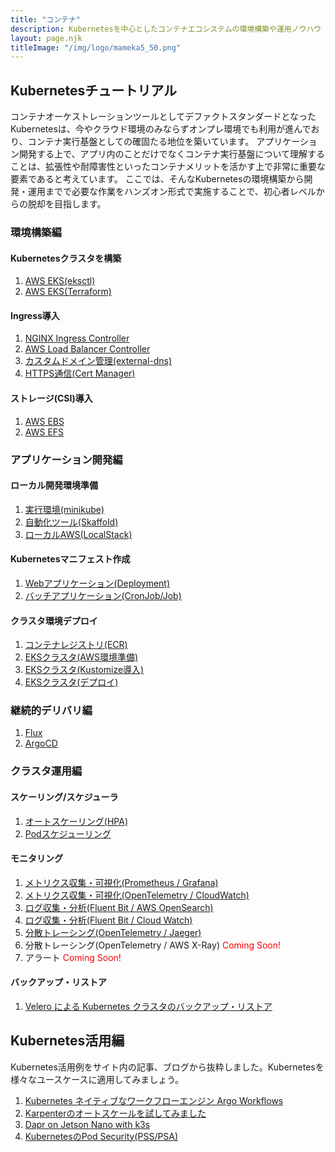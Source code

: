 ```yaml
---
title: "コンテナ"
description: Kubernetesを中心としたコンテナエコシステムの環境構築や運用ノウハウ
layout: page.njk
titleImage: "/img/logo/mameka5_50.png"
---
```


## Kubernetesチュートリアル
コンテナオーケストレーションツールとしてデファクトスタンダードとなったKubernetesは、今やクラウド環境のみならずオンプレ環境でも利用が進んでおり、コンテナ実行基盤としての確固たる地位を築いています。
アプリケーション開発する上で、アプリ内のことだけでなくコンテナ実行基盤について理解することは、拡張性や耐障害性といったコンテナメリットを活かす上で非常に重要な要素であると考えています。
ここでは、そんなKubernetesの環境構築から開発・運用までで必要な作業をハンズオン形式で実施することで、初心者レベルからの脱却を目指します。

### 環境構築編
#### Kubernetesクラスタを構築
1. [AWS EKS(eksctl)](/containers/k8s/tutorial/infra/aws-eks-eksctl/)
2. [AWS EKS(Terraform)](/containers/k8s/tutorial/infra/aws-eks-terraform/)

#### Ingress導入
1. [NGINX Ingress Controller](/containers/k8s/tutorial/ingress/ingress-nginx/)
2. [AWS Load Balancer Controller](/containers/k8s/tutorial/ingress/ingress-aws/)
3. [カスタムドメイン管理(external-dns)](/containers/k8s/tutorial/ingress/external-dns/)
4. [HTTPS通信(Cert Manager)](/containers/k8s/tutorial/ingress/https/)

#### ストレージ(CSI)導入
1. [AWS EBS](/containers/k8s/tutorial/storage/ebs/)
2. [AWS EFS](/containers/k8s/tutorial/storage/efs/)

### アプリケーション開発編
#### ローカル開発環境準備
1. [実行環境(minikube)](/containers/k8s/tutorial/app/minikube/)
2. [自動化ツール(Skaffold)](/containers/k8s/tutorial/app/skaffold/)
3. [ローカルAWS(LocalStack)](/containers/k8s/tutorial/app/localstack/)

#### Kubernetesマニフェスト作成
1. [Webアプリケーション(Deployment)](/containers/k8s/tutorial/app/web-app/)
2. [バッチアプリケーション(CronJob/Job)](/containers/k8s/tutorial/app/batch/)

#### クラスタ環境デプロイ
1. [コンテナレジストリ(ECR)](/containers/k8s/tutorial/app/container-registry/)
2. [EKSクラスタ(AWS環境準備)](/containers/k8s/tutorial/app/eks-1/)
3. [EKSクラスタ(Kustomize導入)](/containers/k8s/tutorial/app/eks-2/)
4. [EKSクラスタ(デプロイ)](/containers/k8s/tutorial/app/eks-3/)

### 継続的デリバリ編
1. [Flux](/containers/k8s/tutorial/delivery/flux/)
2. [ArgoCD](/containers/k8s/tutorial/delivery/argocd/)

### クラスタ運用編
#### スケーリング/スケジューラ
1. [オートスケーリング(HPA)](/containers/k8s/tutorial/ops/hpa/)
2. [Podスケジューリング](/containers/k8s/tutorial/ops/scheduling/)

#### モニタリング
1. [メトリクス収集・可視化(Prometheus / Grafana)](/containers/k8s/tutorial/ops/prometheus/)
2. [メトリクス収集・可視化(OpenTelemetry / CloudWatch)](/containers/k8s/tutorial/ops/opentelemetry/)
3. [ログ収集・分析(Fluent Bit / AWS OpenSearch)](/containers/k8s/tutorial/ops/opensearch/)
4. [ログ収集・分析(Fluent Bit / Cloud Watch)](/containers/k8s/tutorial/ops/cloudwatch/)
5. [分散トレーシング(OpenTelemetry / Jaeger)](/containers/k8s/tutorial/ops/jaeger/)
6. 分散トレーシング(OpenTelemetry / AWS X-Ray) <span style="color:red">Coming Soon!</span>
7. アラート <span style="color:red">Coming Soon!</span>

#### バックアップ・リストア
1. [Velero による Kubernetes クラスタのバックアップ・リストア](/containers/k8s/tutorial/ops/velero-backup/)

## Kubernetes活用編
Kubernetes活用例をサイト内の記事、ブログから抜粋しました。Kubernetesを様々なユースケースに適用してみましょう。

1. [Kubernetes ネイティブなワークフローエンジン Argo Workflows](/containers/k8s/tutorial/advanced/argo-workflows/)
2. [Karpenterのオートスケールを試してみました](/blogs/2022/02/13/introduce-karpenter/)
3. [Dapr on Jetson Nano with k3s](/blogs/2022/01/03/dapr-on-jetson-nano-with-k3s/)
4. [KubernetesのPod Security(PSS/PSA)](/blogs/2022/03/03/pss-psa/)
